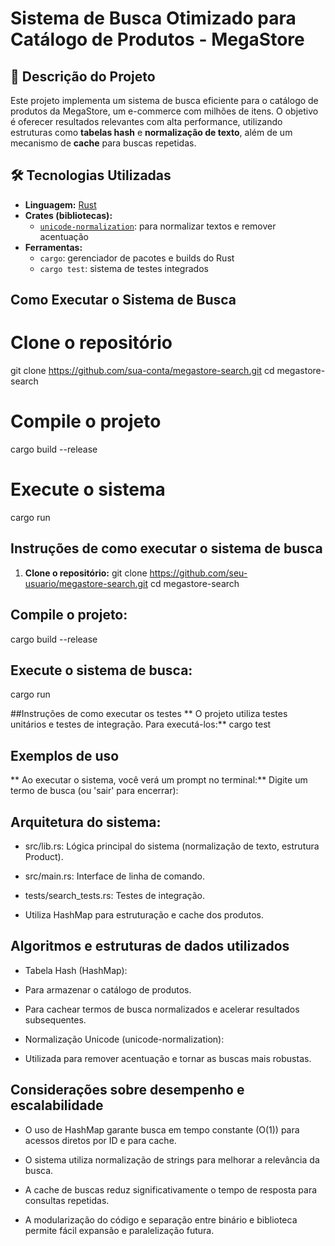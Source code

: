 # Sistema de Busca Otimizado para Catálogo de Produtos - MegaStore

## 📘 Descrição do Projeto

Este projeto implementa um sistema de busca eficiente para o catálogo de produtos da MegaStore, um e-commerce com milhões de itens. O objetivo é oferecer resultados relevantes com alta performance, utilizando estruturas como **tabelas hash** e **normalização de texto**, além de um mecanismo de **cache** para buscas repetidas.

## 🛠 Tecnologias Utilizadas

- **Linguagem:** [Rust](https://www.rust-lang.org/)
- **Crates (bibliotecas):**
  - [`unicode-normalization`](https://docs.rs/unicode-normalization): para normalizar textos e remover acentuação
- **Ferramentas:**
  - `cargo`: gerenciador de pacotes e builds do Rust
  - `cargo test`: sistema de testes integrados

##  Como Executar o Sistema de Busca

# Clone o repositório
git clone https://github.com/sua-conta/megastore-search.git
cd megastore-search

# Compile o projeto
cargo build --release

# Execute o sistema
cargo run

##  Instruções de como executar o sistema de busca

1. **Clone o repositório:**
git clone https://github.com/seu-usuario/megastore-search.git
cd megastore-search


## Compile o projeto:
cargo build --release


## Execute o sistema de busca:
cargo run


##Instruções de como executar os testes
** O projeto utiliza testes unitários e testes de integração. Para executá-los:**
cargo test


## Exemplos de uso
** Ao executar o sistema, você verá um prompt no terminal:**
Digite um termo de busca (ou 'sair' para encerrar):


## Arquitetura do sistema:

* src/lib.rs: Lógica principal do sistema (normalização de texto, estrutura Product).

* src/main.rs: Interface de linha de comando.

* tests/search_tests.rs: Testes de integração.

* Utiliza HashMap para estruturação e cache dos produtos.


## Algoritmos e estruturas de dados utilizados

* Tabela Hash (HashMap):

* Para armazenar o catálogo de produtos.

* Para cachear termos de busca normalizados e acelerar resultados subsequentes.

* Normalização Unicode (unicode-normalization):

* Utilizada para remover acentuação e tornar as buscas mais robustas.


## Considerações sobre desempenho e escalabilidade

* O uso de HashMap garante busca em tempo constante (O(1)) para acessos diretos por ID e para cache.

* O sistema utiliza normalização de strings para melhorar a relevância da busca.

* A cache de buscas reduz significativamente o tempo de resposta para consultas repetidas.

* A modularização do código e separação entre binário e biblioteca permite fácil expansão e paralelização futura.
